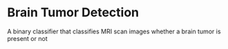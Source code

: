 # Brain Tumor Detection
 A binary classifier that classifies MRI scan images whether a brain tumor is present or not
